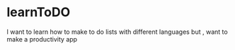 # learnToDO
I want to learn how to make to do lists with different languages but , want to make a productivity app 
